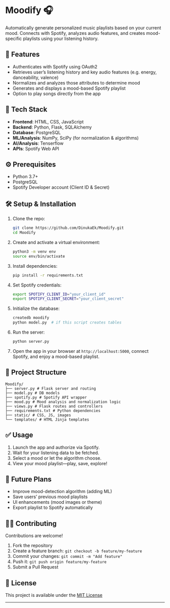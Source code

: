# Moodify 🎧

Automatically generate personalized music playlists based on your current mood. Connects with Spotify, analyzes audio features, and creates mood-specific playlists using your listening history.

## 🚀 Features
- Authenticates with Spotify using OAuth2
- Retrieves user’s listening history and key audio features (e.g. energy, danceability, valence)
- Normalizes and analyzes those attributes to determine mood
- Generates and displays a mood-based Spotify playlist
- Option to play songs directly from the app

## 🧠 Tech Stack
- **Frontend**: HTML, CSS, JavaScript
- **Backend**: Python, Flask, SQLAlchemy
- **Database**: PostgreSQL
- **ML/Analysis**: NumPy, SciPy (for normalization & algorithms)
- **AI/Analysis**: Tenserflow
- **APIs**: Spotify Web API

## ⚙️ Prerequisites
- Python 3.7+
- PostgreSQL
- Spotify Developer account (Client ID & Secret)

## 🛠️ Setup & Installation

1. Clone the repo:
    ```bash
    git clone https://github.com/DinukaEk/Moodify.git
    cd Moodify
    ```

2. Create and activate a virtual environment:
    ```bash
    python3 -m venv env
    source env/bin/activate
    ```

3. Install dependencies:
    ```bash
    pip install -r requirements.txt
    ```

4. Set Spotify credentials:
    ```bash
    export SPOTIFY_CLIENT_ID="your_client_id"
    export SPOTIFY_CLIENT_SECRET="your_client_secret"
    ```

5. Initialize the database:
    ```bash
    createdb moodify
    python model.py  # if this script creates tables
    ```

6. Run the server:
    ```bash
    python server.py
    ```

7. Open the app in your browser at `http://localhost:5000`, connect Spotify, and enjoy a mood-based playlist.

## 📂 Project Structure

```
Moodify/
├── server.py # Flask server and routing
├── model.py # DB models
├── spotify.py # Spotify API wrapper
├── mood.py # Mood analysis and normalization logic
├── views.py # Flask routes and controllers
├── requirements.txt # Python dependencies
├── static/ # CSS, JS, images
└── templates/ # HTML Jinja templates
```


## ✅ Usage
1. Launch the app and authorize via Spotify.
2. Wait for your listening data to be fetched.
3. Select a mood or let the algorithm choose.
4. View your mood playlist—play, save, explore!

## 🔮 Future Plans
- Improve mood-detection algorithm (adding ML)
- Save users’ previous mood playlists
- UI enhancements (mood images or theme)
- Export playlist to Spotify automatically

## 🧑‍💻 Contributing
Contributions are welcome!
1. Fork the repository  
2. Create a feature branch: `git checkout -b feature/my-feature`  
3. Commit your changes: `git commit -m "Add feature"`  
4. Push it: `git push origin feature/my-feature`  
5. Submit a Pull Request

## 📄 License
This project is available under the [MIT License](./LICENSE)

---

